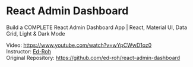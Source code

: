 # React Admin Dashboard
Build a COMPLETE React Admin Dashboard App | React, Material UI, Data Grid, Light & Dark Mode

Video: https://www.youtube.com/watch?v=wYpCWwD1oz0 \
Instructor: [Ed-Roh](https://github.com/ed-roh) \
Original Repository: https://github.com/ed-roh/react-admin-dashboard
